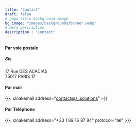 ```yaml
---
title: "Contact"
draft: false
# page title background image
bg_image: "images/backgrounds/banner.webp"
# meta description
description : "Contact"
---
```

#### Par voie postale
##### Sis  
17 Rue DES ACACIAS  
75017 PARIS 17

#### Par mail
{{< cloakemail address="contact@si.solutions" >}}

#### Par Téléphone
{{< cloakemail address="+33 1 89 16 87 84" protocol="tel" >}}
